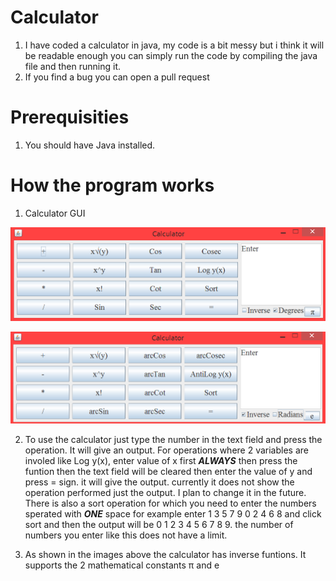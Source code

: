 # Calculator
1. I have coded a calculator in java, my code is a bit messy but i think it will be readable enough you can simply run the code by compiling the java file and then running it.
2. If you find a bug you can open a pull request

# Prerequisities
1. You should have Java installed.

# How the program works

1. Calculator GUI 

![GUI](https://github.com/Divy1211/Calculator/blob/master/images/Capture.PNG)

![Inverse](https://github.com/Divy1211/Calculator/blob/master/images/Cap4ture.PNG)

2. To use the calculator just type the number in the text field and press the operation. It will give an output. For operations where 2 variables are involed like Log y(x), enter value of x first ***ALWAYS*** then press the funtion then the text field will be cleared then enter the value of y and press = sign. it will give the output. currently it does not show the operation performed just the output. I plan to change it in the future. There is also a sort operation for which you need to enter the numbers sperated with ***ONE*** space for example enter 1 3 5 7 9 0 2 4 6 8 and click sort and then the output will be 0 1 2 3 4 5 6 7 8 9. the number of numbers you enter like this does not have a limit.

3. As shown in the images above the calculator has inverse funtions. It supports the 2 mathematical constants π and e
